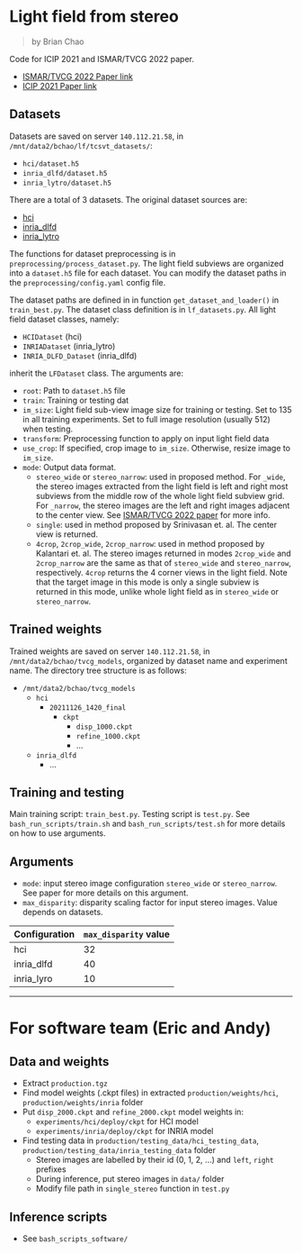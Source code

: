 # Light field from stereo

> by Brian Chao


Code for ICIP 2021 and ISMAR/TVCG 2022 paper. 

- [ISMAR/TVCG 2022 Paper link](https://bchao1.github.io/papers/tvcg2022.pdf)
- [ICIP 2021 Paper link](https://bchao1.github.io/papers/icip2021.pdf)


## Datasets
Datasets are saved on server `140.112.21.58`, in `/mnt/data2/bchao/lf/tcsvt_datasets/`:
- `hci/dataset.h5`
- `inria_dlfd/dataset.h5`
- `inria_lytro/dataset.h5`
  
There are a total of 3 datasets. The original dataset sources are:
- [hci](https://lightfield-analysis.uni-konstanz.de)
- [inria_dlfd](http://clim.inria.fr/Datasets/InriaSynLF/index.html)
- [inria_lytro](http://clim.inria.fr/research/LowRank2/datasets/datasets.html)
   
The functions for dataset preprocessing is in `preprocessing/process_dataset.py`. The light field subviews are organized into a `dataset.h5` file for each dataset. You can modify the dataset paths in the `preprocessing/config.yaml` config file.
   
The dataset paths are defined in in function `get_dataset_and_loader()` in `train_best.py`. The dataset class definition is in `lf_datasets.py`. All light field dataset classes, namely:
- `HCIDataset` (hci)
- `INRIADataset` (inria_lytro)
- `INRIA_DLFD_Dataset` (inria_dlfd)
   
inherit the `LFDataset` class. The arguments are:

- `root`: Path to `dataset.h5` file
- `train`: Training or testing dat
- `im_size`: Light field sub-view image size for training or testing. Set to 135 in all training experiments. Set to full image resolution (usually 512) when testing.
- `transform`: Preprocessing function to apply on input light field data
- `use_crop`: If specified, crop image to `im_size`. Otherwise, resize image to `im_size`.
- `mode`: Output data format. 
    - `stereo_wide` or `stereo_narrow`: used in proposed method. For `_wide`, the stereo images extracted from the light field is left and right most subviews from the middle row of the whole light field subview grid. For `_narrow`, the stereo images are the left and right images adjacent to the center view. See [ISMAR/TVCG 2022 paper](https://bchao1.github.io/papers/tvcg2022.pdf) for more info.
    - `single`: used in method proposed by Srinivasan et. al. The center view is returned.
    - `4crop`, `2crop_wide`, `2crop_narrow`: used in method proposed by Kalantari et. al. The stereo images returned in modes `2crop_wide` and `2crop_narrow` are the same as that of `stereo_wide` and `stereo_narrow`, respectively. `4crop` returns the 4 corner views in the light field. Note that the target image in this mode is only a single subview is returned in this mode, unlike whole light field as in `stereo_wide` or `stereo_narrow`. 


## Trained weights
Trained weights are saved on server `140.112.21.58`, in `/mnt/data2/bchao/tvcg_models`, organized by dataset name and experiment name. The directory tree structure is as follows:

- `/mnt/data2/bchao/tvcg_models`
    - `hci`
        - `20211126_1420_final`
            - `ckpt`
                - `disp_1000.ckpt`
                - `refine_1000.ckpt`
                - ...
    - `inria_dlfd`
        - ...


## Training and testing

Main training script: `train_best.py`. Testing script is `test.py`.
See `bash_run_scripts/train.sh` and `bash_run_scripts/test.sh` for more details on how to use arguments.

## Arguments
- `mode`: input stereo image configuration `stereo_wide` or `stereo_narrow`. See paper for more details on this argument.
- `max_disparity`: disparity scaling factor for input stereo images. Value depends on datasets.

|Configuration|`max_disparity` value|
|---|---|
|hci|32|
|inria_dlfd|40|
|inria_lyro|10|




--- 

# For software team (Eric and Andy)
## Data and weights
- Extract `production.tgz`
- Find model weights (.ckpt files) in extracted `production/weights/hci`, `production/weights/inria` folder 
- Put `disp_2000.ckpt` and `refine_2000.ckpt` model weights in:
    - `experiments/hci/deploy/ckpt` for HCI model
    - `experiments/inria/deploy/ckpt` for INRIA model
- Find testing data in `production/testing_data/hci_testing_data`, `production/testing_data/inria_testing_data` folder
    - Stereo images are labelled by their id (0, 1, 2, ...) and `left`, `right` prefixes
    - During inference, put stereo images in `data/` folder
    - Modify file path in `single_stereo` function in `test.py`

## Inference scripts
- See `bash_scripts_software/`